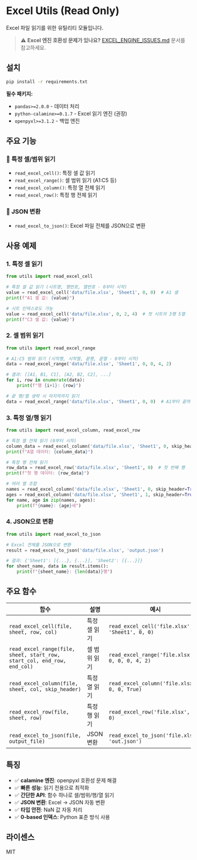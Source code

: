 # Excel Utils (Read Only)

Excel 파일 읽기를 위한 유틸리티 모듈입니다.

> ⚠️ **Excel 엔진 호환성 문제가 있나요?** [EXCEL_ENGINE_ISSUES.md](./EXCEL_ENGINE_ISSUES.md) 문서를 참고하세요.

## 설치

```bash
pip install -r requirements.txt
```

**필수 패키지:**
- `pandas>=2.0.0` - 데이터 처리
- `python-calamine>=0.1.7` - Excel 읽기 엔진 (권장)
- `openpyxl>=3.1.2` - 백업 엔진

## 주요 기능

### 📌 특정 셀/범위 읽기
- `read_excel_cell()`: 특정 셀 값 읽기
- `read_excel_range()`: 셀 범위 읽기 (A1:C5 등)
- `read_excel_column()`: 특정 열 전체 읽기
- `read_excel_row()`: 특정 행 전체 읽기

### 📌 JSON 변환
- `read_excel_to_json()`: Excel 파일 전체를 JSON으로 변환

## 사용 예제

### 1. 특정 셀 읽기

```python
from utils import read_excel_cell

# 특정 셀 값 읽기 (시트명, 행번호, 열번호 - 0부터 시작)
value = read_excel_cell('data/file.xlsx', 'Sheet1', 0, 0)  # A1 셀
print(f"A1 셀 값: {value}")

# 시트 인덱스로도 가능
value = read_excel_cell('data/file.xlsx', 0, 2, 4)  # 첫 시트의 3행 5열
print(f"C3 셀 값: {value}")
```

### 2. 셀 범위 읽기

```python
from utils import read_excel_range

# A1:C5 범위 읽기 (시작행, 시작열, 끝행, 끝열 - 0부터 시작)
data = read_excel_range('data/file.xlsx', 'Sheet1', 0, 0, 4, 2)

# 결과: [[A1, B1, C1], [A2, B2, C2], ...]
for i, row in enumerate(data):
    print(f"행 {i+1}: {row}")

# 끝 행/열 생략 시 마지막까지 읽기
data = read_excel_range('data/file.xlsx', 'Sheet1', 0, 0)  # A1부터 끝까지
```

### 3. 특정 열/행 읽기

```python
from utils import read_excel_column, read_excel_row

# 특정 열 전체 읽기 (0부터 시작)
column_data = read_excel_column('data/file.xlsx', 'Sheet1', 0, skip_header=True)
print(f"A열 데이터: {column_data}")

# 특정 행 전체 읽기
row_data = read_excel_row('data/file.xlsx', 'Sheet1', 0)  # 첫 번째 행
print(f"첫 행 데이터: {row_data}")

# 여러 열 조합
names = read_excel_column('data/file.xlsx', 'Sheet1', 0, skip_header=True)
ages = read_excel_column('data/file.xlsx', 'Sheet1', 1, skip_header=True)
for name, age in zip(names, ages):
    print(f"{name}: {age}세")
```

### 4. JSON으로 변환

```python
from utils import read_excel_to_json

# Excel 전체를 JSON으로 변환
result = read_excel_to_json('data/file.xlsx', 'output.json')

# 결과: {'Sheet1': [{...}, {...}], 'Sheet2': [{...}]}
for sheet_name, data in result.items():
    print(f"{sheet_name}: {len(data)}행")
```

## 주요 함수

| 함수 | 설명 | 예시 |
|------|------|------|
| `read_excel_cell(file, sheet, row, col)` | 특정 셀 읽기 | `read_excel_cell('file.xlsx', 'Sheet1', 0, 0)` |
| `read_excel_range(file, sheet, start_row, start_col, end_row, end_col)` | 셀 범위 읽기 | `read_excel_range('file.xlsx', 0, 0, 0, 4, 2)` |
| `read_excel_column(file, sheet, col, skip_header)` | 특정 열 읽기 | `read_excel_column('file.xlsx', 0, 0, True)` |
| `read_excel_row(file, sheet, row)` | 특정 행 읽기 | `read_excel_row('file.xlsx', 0, 0)` |
| `read_excel_to_json(file, output_file)` | JSON 변환 | `read_excel_to_json('file.xlsx', 'out.json')` |

## 특징

- ✅ **calamine 엔진**: openpyxl 호환성 문제 해결
- ✅ **빠른 성능**: 읽기 전용으로 최적화
- ✅ **간단한 API**: 함수 하나로 셀/범위/행/열 읽기
- ✅ **JSON 변환**: Excel → JSON 자동 변환
- ✅ **타입 안전**: NaN 값 자동 처리
- ✅ **0-based 인덱스**: Python 표준 방식 사용

## 라이센스

MIT

